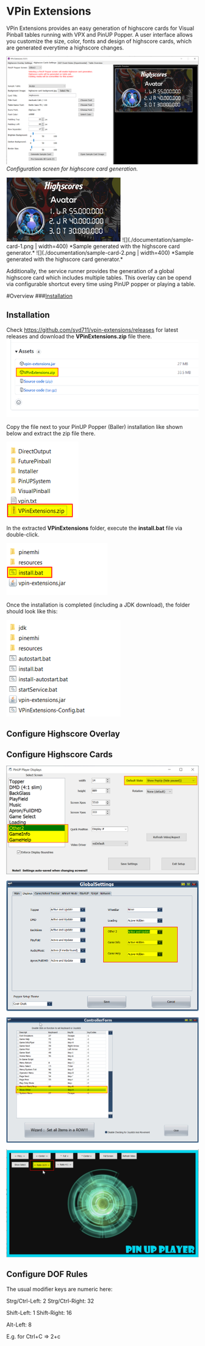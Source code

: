# VPin Extensions

VPin Extensions provides an easy generation of highscore cards for Visual Pinball tables running with VPX 
and PinUP Popper. A user interface allows you customize the size, color, fonts and design of highscore cards,
which are generated everytime a highscore changes.

![](./documentation/screen-cards-1.png)
*Configuration screen for highscore card generation.*

<img src="/documentation/sample-card-1.png" width="300">
![](./documentation/sample-card-1.png | width=400)
*Sample generated with the highscore card generator.*
![](./documentation/sample-card-2.png | width=400)
*Sample generated with the highscore card generator.*

Additionally, the service runner provides the generation of a global highscore card which includes multiple tables.
This overlay can be opend via configurable shortcut every time using PinUP popper or playing a table.




#Overview 
###[Installation](#installation)


## Installation

Check https://github.com/syd711/vpin-extensions/releases for latest releases 
and download the __VPinExtensions.zip__ file there.
![](./documentation/install-05.png)

Copy the file next to your PinUP Popper (Baller) installation like shown below and extract the zip file there.

![](./documentation/install-10.png)

In the extracted __VPinExtensions__ folder, execute the __install.bat__ file via double-click.

![](./documentation/install-20.png)

Once the installation is completed (including a JDK download), the folder should look like this:

![](./documentation/install-30.png)


## Configure Highscore Overlay

## Configure Highscore Cards 

![](./documentation/display-configuration.png)

![](./documentation/display-settings.png)

![](./documentation/key-binding.png)

![](./documentation/screen-configuration.png)

## Configure DOF Rules

The usual modifier keys are numeric here:

Strg/Ctrl-Left: 2
Strg/Ctrl-Right: 32

Shift-Left: 1
Shift-Right: 16

Alt-Left: 8

E.g. for Ctrl+C => 2+c
